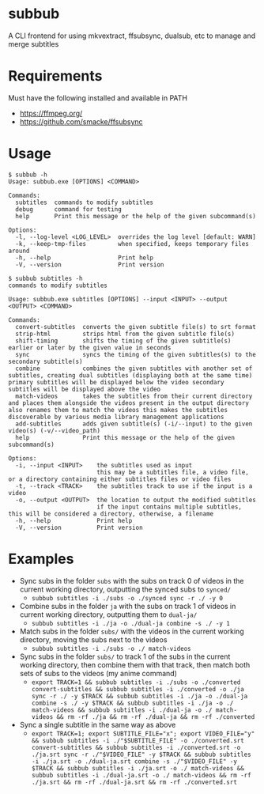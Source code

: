 # subbub

A CLI frontend for using mkvextract, ffsubsync, dualsub, etc to manage and merge subtitles

# Requirements

Must have the following installed and available in PATH

- https://ffmpeg.org/
- https://github.com/smacke/ffsubsync

# Usage

```
$ subbub -h
Usage: subbub.exe [OPTIONS] <COMMAND>

Commands:
  subtitles  commands to modify subtitles
  debug      command for testing
  help       Print this message or the help of the given subcommand(s)

Options:
  -l, --log-level <LOG_LEVEL>  overrides the log level [default: WARN]
  -k, --keep-tmp-files         when specified, keeps temporary files around
  -h, --help                   Print help
  -V, --version                Print version
```

```
$ subbub subtitles -h
commands to modify subtitles

Usage: subbub.exe subtitles [OPTIONS] --input <INPUT> --output <OUTPUT> <COMMAND>

Commands:
  convert-subtitles  converts the given subtitle file(s) to srt format
  strip-html         strips html from the given subtitle file(s)
  shift-timing       shifts the timing of the given subtitle(s) earlier or later by the given value in seconds
  sync               syncs the timing of the given subtitles(s) to the secondary subtitle(s)
  combine            combines the given subtitles with another set of subtitles, creating dual subtitles (displaying both at the same time) primary subtitles will be displayed below the video secondary subtitles will be displayed above the video
  match-videos       takes the subtitles from their current directory and places them alongside the videos present in the output directory also renames them to match the videos this makes the subtitles discoverable by various media library management applications
  add-subtitles      adds given subtitle(s) (-i/--input) to the given video(s) (-v/--video_path)
  help               Print this message or the help of the given subcommand(s)

Options:
  -i, --input <INPUT>    the subtitles used as input
                         this may be a subtitles file, a video file, or a directory containing either subtitles files or video files
  -t, --track <TRACK>    the subtitles track to use if the input is a video
  -o, --output <OUTPUT>  the location to output the modified subtitles
                         if the input contains multiple subtitles, this will be considered a directory, otherwise, a filename
  -h, --help             Print help
  -V, --version          Print version
```

# Examples

- Sync subs in the folder `subs` with the subs on track 0 of videos in the current working directory, outputting the synced subs to `synced/`
  - `subbub subtitles -i ./subs -o ./synced sync -r ./ -y 0`
- Combine subs in the folder `ja` with the subs on track 1 of videos in current working directory, outputting them to `dual-ja/`
  - `subbub subtitles -i ./ja -o ./dual-ja combine -s ./ -y 1`
- Match subs in the folder `subs/` with the videos in the current working directory, moving the subs next to the videos
  - `subbub subtitles -i ./subs -o ./ match-videos`
- Sync subs in the folder `subs/` to track 1 of the subs in the current working directory, then combine them with that track, then match both sets of subs to the videos (my anime command)
  - `export TRACK=1 && subbub subtitles -i ./subs -o ./converted convert-subtitles && subbub subtitles -i ./converted -o ./ja sync -r ./ -y $TRACK && subbub subtitles -i ./ja -o ./dual-ja combine -s ./ -y $TRACK && subbub subtitles -i ./ja -o ./ match-videos && subbub subtitles -i ./dual-ja -o ./ match-videos && rm -rf ./ja && rm -rf ./dual-ja && rm -rf ./converted`
- Sync a single subtitle in the same way as above
  - `export TRACK=1; export SUBTITLE_FILE="x"; export VIDEO_FILE="y" && subbub subtitles -i ./"$SUBTITLE_FILE" -o ./converted.srt convert-subtitles && subbub subtitles -i ./converted.srt -o ./ja.srt sync -r ./"$VIDEO_FILE" -y $TRACK && subbub subtitles -i ./ja.srt -o ./dual-ja.srt combine -s ./"$VIDEO_FILE" -y $TRACK && subbub subtitles -i ./ja.srt -o ./ match-videos && subbub subtitles -i ./dual-ja.srt -o ./ match-videos && rm -rf ./ja.srt && rm -rf ./dual-ja.srt && rm -rf ./converted.srt`
